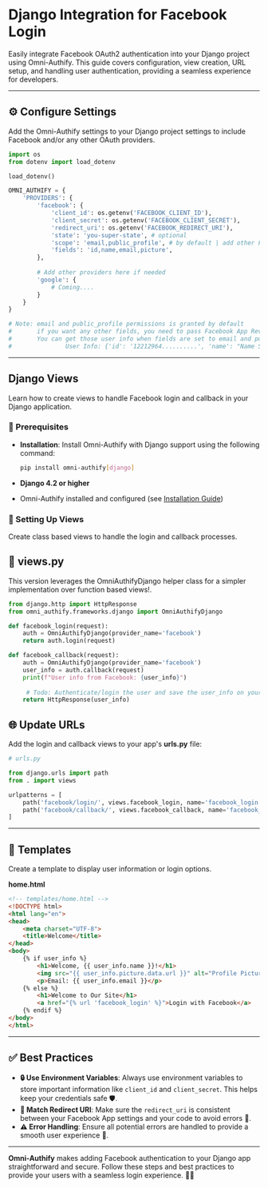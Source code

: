 # Django Integration for Facebook Login

Easily integrate Facebook OAuth2 authentication into your Django project using Omni-Authify. This guide covers configuration, view creation, URL setup, and handling user authentication, providing a seamless experience for developers.

---

## ⚙️ Configure Settings

Add the Omni-Authify settings to your Django project settings to include Facebook and/or any other OAuth providers.

```python
import os
from dotenv import load_dotenv

load_dotenv()

OMNI_AUTHIFY = {
    'PROVIDERS': {
        'facebook': {
            'client_id': os.getenv('FACEBOOK_CLIENT_ID'),
            'client_secret': os.getenv('FACEBOOK_CLIENT_SECRET'),
            'redirect_uri': os.getenv('FACEBOOK_REDIRECT_URI'),
            'state': 'you-super-state', # optional
            'scope': 'email,public_profile', # by default | add other FB app permissions you have!
            'fields': 'id,name,email,picture',
        },
                
        # Add other providers here if needed
        'google': {
            # Coming....
        }
    }
}

# Note: email and public_profile permissions is granted by default
#       if you want any other fields, you need to pass Facebook App Review. 
#       You can get those user info when fields are set to email and public_info:
#               User Info: {'id': '12212964..........', 'name': "Name Surname", 'email': 'user@example.com'}
```

---

## Django Views

Learn how to create views to handle Facebook login and callback in your Django application.

### 📝 Prerequisites

- **Installation**: Install Omni-Authify with Django support using the following command:

  ```bash
  pip install omni-authify[django]
  ```

- **Django 4.2 or higher**
- Omni-Authify installed and configured (see [Installation Guide](../installation.md))

### 🚀 Setting Up Views

Create class based views to handle the login and callback processes.

## 🔁 **views.py**

This version leverages the OmniAuthifyDjango helper class for a simpler implementation over function based views!.

```python
from django.http import HttpResponse
from omni_authify.frameworks.django import OmniAuthifyDjango

def facebook_login(request):
    auth = OmniAuthifyDjango(provider_name='facebook')
    return auth.login(request)

def facebook_callback(request):
    auth = OmniAuthifyDjango(provider_name='facebook')
    user_info = auth.callback(request)
    print(f"User info from Facebook: {user_info}")
    
     # Todo: Authenticate/login the user and save the user_info on your own!
    return HttpResponse(user_info)

```

## 🌐 Update URLs

Add the login and callback views to your app's **urls.py** file:

```python
# urls.py

from django.urls import path
from . import views

urlpatterns = [
    path('facebook/login/', views.facebook_login, name='facebook_login'),
    path('facebook/callback/', views.facebook_callback, name='facebook_callback'),
]
```

---

## 📄 Templates

Create a template to display user information or login options.

**home.html**

```html
<!-- templates/home.html -->
<!DOCTYPE html>
<html lang="en">
<head>
    <meta charset="UTF-8">
    <title>Welcome</title>
</head>
<body>
    {% if user_info %}
        <h1>Welcome, {{ user_info.name }}!</h1>
        <img src="{{ user_info.picture.data.url }}" alt="Profile Picture">
        <p>Email: {{ user_info.email }}</p>
    {% else %}
        <h1>Welcome to Our Site</h1>
        <a href="{% url 'facebook_login' %}">Login with Facebook</a>
    {% endif %}
</body>
</html>
```

---

## ✅ Best Practices

- **🔒 Use Environment Variables**: Always use environment variables to store important information like `client_id` and `client_secret`. This helps keep your credentials safe 🛡️.
- **🔗 Match Redirect URI**: Make sure the `redirect_uri` is consistent between your Facebook App settings and your code to avoid errors 🚫.
- **⚠️ Error Handling**: Ensure all potential errors are handled to provide a smooth user experience 🐞.

---

**Omni-Authify** makes adding Facebook authentication to your Django app straightforward and secure. Follow these steps and best practices to provide your users with a seamless login experience. 🚀✨

